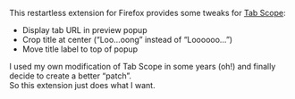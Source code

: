 ﻿This restartless extension for Firefox provides some tweaks for <a href="https://addons.mozilla.org/addon/tab-scope/">Tab Scope</a>:
* Display tab URL in preview popup
* Crop title at center (“Loo…oong” instead of “Loooooo…”)
* Move title label to top of popup

I used my own modification of Tab Scope in some years (oh!) and finally decide to create a better “patch”.
<br>So this extension just does what I want.